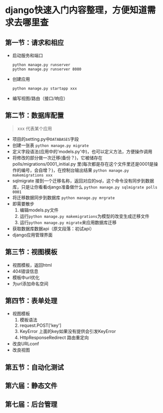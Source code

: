# django快速入门内容整理，方便知道需求去哪里查

## 第一节：请求和相应

+ 启动服务和端口
	```
	python manage.py runserver
	python manage.py runserver 8080
	```
+ 创建应用
	```
	python manage.py startapp xxx
	```
+ 编写视图/路由（接口/响应）

## 第二节：数据库配置
> xxx 代表某个应用

+ 项目的setting.py中`DATABASES`字段
+ 创建一张表 `python manage.py migrate`
+ 定义字段语法(应用中的'models.py'中)，也可以定义方法，方便操作调用
+ 将修改的部分做一次迁移(备份？)，它被储存在 polls/migrations/0001_initial.py 里(每次都是存在这个文件里还是0001是操作的编号，会自增？)，在控制台输出结果 `python manage.py makemigrations xxx`
+ sqlmigrate 接到一个迁移名称，返回对应的sql，这个命令没有同步到数据库，只是让你看看django准备做什么 `python manage.py sqlmigrate polls 0001`
+ 将迁移数据同步到数据库 `python manage.py mrgrate` 
+ 即需要散步
	1. 编辑models.py文件
	2. 运行`python manage.py makemigrations`为模型的改变生成迁移文件
	3. 运行`python manage.py migrate`来应用数据库迁移
+ 获取数据库数据api（原文段落：初试api）
+ django应用管理界面

## 第三节：视图模板

+ 视图模板，返回html
+ 404错误信息
+ 模板中url优化
+ 为url添加命名空间

## 第四节：表单处理

+ 视图模板
	1. 模板语法
	2. request.POST['key']
	3. KeyError 上面的key如果没有提供会引发KeyError
	4. HttpResponseRedirect 路由重定向	
+ 改良URLconf
+ 改良视图

## 第五节：自动化测试
## 第六届：静态文件
## 第七届：后台管理

